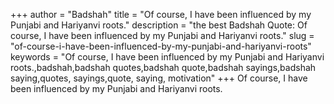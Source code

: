 +++
author = "Badshah"
title = "Of course, I have been influenced by my Punjabi and Hariyanvi roots."
description = "the best Badshah Quote: Of course, I have been influenced by my Punjabi and Hariyanvi roots."
slug = "of-course-i-have-been-influenced-by-my-punjabi-and-hariyanvi-roots"
keywords = "Of course, I have been influenced by my Punjabi and Hariyanvi roots.,badshah,badshah quotes,badshah quote,badshah sayings,badshah saying,quotes, sayings,quote, saying, motivation"
+++
Of course, I have been influenced by my Punjabi and Hariyanvi roots.
